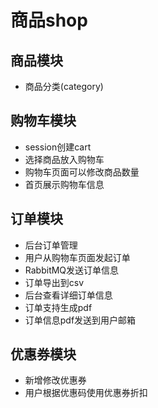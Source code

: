 # 商品shop
## 商品模块
- 商品分类(category)

## 购物车模块
- session创建cart
- 选择商品放入购物车
- 购物车页面可以修改商品数量
- 首页展示购物车信息

## 订单模块
- 后台订单管理
- 用户从购物车页面发起订单
- RabbitMQ发送订单信息
- 订单导出到csv
- 后台查看详细订单信息
- 订单支持生成pdf
- 订单信息pdf发送到用户邮箱

## 优惠券模块
- 新增修改优惠券
- 用户根据优惠码使用优惠券折扣